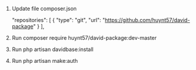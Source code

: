 1. Update file composer.json

    "repositories": [
        {
            "type": "git",
            "url": "https://github.com/huynt57/david-package"
        }
    ],

2. Run composer require huynt57/david-package:dev-master

3. Run php artisan davidbase:install

4. Run php artisan make:auth
